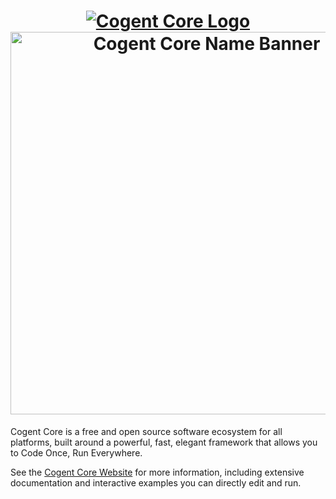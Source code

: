 <h1 align="center">
    <a href="https://cogentcore.org/core">
        <img alt="Cogent Core Logo" src="https://raw.githubusercontent.com/cogentcore/core/main/icon.svg"><br>
        <img alt="Cogent Core Name Banner" width="612" src="https://raw.githubusercontent.com/cogentcore/core/main/docs/name.png">
    </a>
</h1>

Cogent Core is a free and open source software ecosystem for all platforms, built around a powerful, fast, elegant framework that allows you to Code Once, Run Everywhere.

See the [Cogent Core Website](https://cogentcore.org/core) for more information, including extensive documentation and interactive examples you can directly edit and run.
